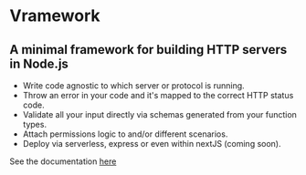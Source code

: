# Vramework

## A minimal framework for building HTTP servers in Node.js

- Write code agnostic to which server or protocol is running.
- Throw an error in your code and it's mapped to the correct HTTP status code.
- Validate all your input directly via schemas generated from your function types.
- Attach permissions logic to and/or different scenarios.
- Deploy via serverless, express or even within nextJS (coming soon).

See the documentation [here](https://vramework.dev)
